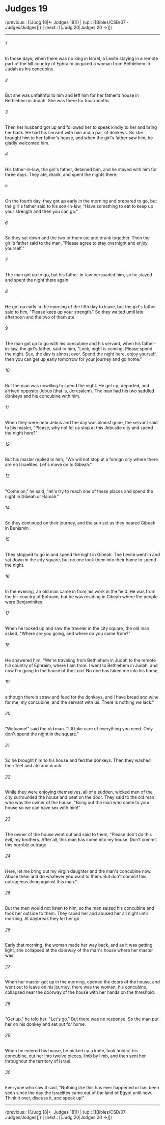 # Judges 19

(previous:: [[Judg 18|← Judges 18]]) | (up:: [[Bibles/CSB/07 - Judges/Judges]]) | (next:: [[Judg 20|Judges 20 →]])

***


###### 1 
In those days, when there was no king in Israel, a Levite staying in a remote part of the hill country of Ephraim acquired a woman from Bethlehem in Judah as his concubine. 

###### 2 
But she was unfaithful to him and left him for her father's house in Bethlehem in Judah. She was there for four months. 

###### 3 
Then her husband got up and followed her to speak kindly to her and bring her back. He had his servant with him and a pair of donkeys. So she brought him to her father's house, and when the girl's father saw him, he gladly welcomed him. 

###### 4 
His father-in-law, the girl's father, detained him, and he stayed with him for three days. They ate, drank, and spent the nights there. 

###### 5 
On the fourth day, they got up early in the morning and prepared to go, but the girl's father said to his son-in-law, "Have something to eat to keep up your strength and then you can go." 

###### 6 
So they sat down and the two of them ate and drank together. Then the girl's father said to the man, "Please agree to stay overnight and enjoy yourself." 

###### 7 
The man got up to go, but his father-in-law persuaded him, so he stayed and spent the night there again. 

###### 8 
He got up early in the morning of the fifth day to leave, but the girl's father said to him, "Please keep up your strength." So they waited until late afternoon and the two of them ate. 

###### 9 
The man got up to go with his concubine and his servant, when his father-in-law, the girl's father, said to him, "Look, night is coming. Please spend the night. See, the day is almost over. Spend the night here, enjoy yourself, then you can get up early tomorrow for your journey and go home." 

###### 10 
But the man was unwilling to spend the night. He got up, departed, and arrived opposite Jebus (that is, Jerusalem). The man had his two saddled donkeys and his concubine with him. 

###### 11 
When they were near Jebus and the day was almost gone, the servant said to his master, "Please, why not let us stop at this Jebusite city and spend the night here?" 

###### 12 
But his master replied to him, "We will not stop at a foreign city where there are no Israelites. Let's move on to Gibeah." 

###### 13 
"Come on," he said, "let's try to reach one of these places and spend the night in Gibeah or Ramah." 

###### 14 
So they continued on their journey, and the sun set as they neared Gibeah in Benjamin. 

###### 15 
They stopped to go in and spend the night in Gibeah. The Levite went in and sat down in the city square, but no one took them into their home to spend the night. 

###### 16 
In the evening, an old man came in from his work in the field. He was from the hill country of Ephraim, but he was residing in Gibeah where the people were Benjaminites. 

###### 17 
When he looked up and saw the traveler in the city square, the old man asked, "Where are you going, and where do you come from?" 

###### 18 
He answered him, "We're traveling from Bethlehem in Judah to the remote hill country of Ephraim, where I am from. I went to Bethlehem in Judah, and now I'm going to the house of the Lord. No one has taken me into his home, 

###### 19 
although there's straw and feed for the donkeys, and I have bread and wine for me, my concubine, and the servant with us. There is nothing we lack." 

###### 20 
"Welcome!" said the old man. "I'll take care of everything you need. Only don't spend the night in the square." 

###### 21 
So he brought him to his house and fed the donkeys. Then they washed their feet and ate and drank. 

###### 22 
While they were enjoying themselves, all of a sudden, wicked men of the city surrounded the house and beat on the door. They said to the old man who was the owner of the house, "Bring out the man who came to your house so we can have sex with him!" 

###### 23 
The owner of the house went out and said to them, "Please don't do this evil, my brothers. After all, this man has come into my house. Don't commit this horrible outrage. 

###### 24 
Here, let me bring out my virgin daughter and the man's concubine now. Abuse them and do whatever you want to them. But don't commit this outrageous thing against this man." 

###### 25 
But the men would not listen to him, so the man seized his concubine and took her outside to them. They raped her and abused her all night until morning. At daybreak they let her go. 

###### 26 
Early that morning, the woman made her way back, and as it was getting light, she collapsed at the doorway of the man's house where her master was. 

###### 27 
When her master got up in the morning, opened the doors of the house, and went out to leave on his journey, there was the woman, his concubine, collapsed near the doorway of the house with her hands on the threshold. 

###### 28 
"Get up," he told her. "Let's go." But there was no response. So the man put her on his donkey and set out for home. 

###### 29 
When he entered his house, he picked up a knife, took hold of his concubine, cut her into twelve pieces, limb by limb, and then sent her throughout the territory of Israel. 

###### 30 
Everyone who saw it said, "Nothing like this has ever happened or has been seen since the day the Israelites came out of the land of Egypt until now. Think it over, discuss it, and speak up!"

***

(previous:: [[Judg 18|← Judges 18]]) | (up:: [[Bibles/CSB/07 - Judges/Judges]]) | (next:: [[Judg 20|Judges 20 →]])

